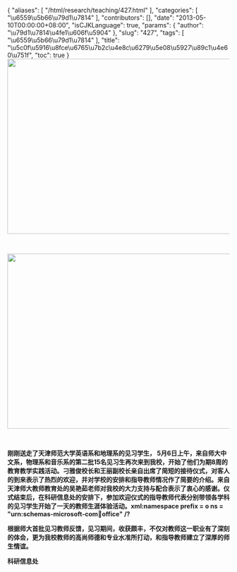 {
    "aliases": [
        "/html/research/teaching/427.html"
    ],
    "categories": [
        "\u6559\u5b66\u79d1\u7814"
    ],
    "contributors": [],
    "date": "2013-05-10T00:00:00+08:00",
    "isCJKLanguage": true,
    "params": {
        "author": "\u79d1\u7814\u4fe1\u606f\u5904"
    },
    "slug": "427",
    "tags": [
        "\u6559\u5b66\u79d1\u7814"
    ],
    "title": "\u5c0f\u5916\u8fce\u6765\u7b2c\u4e8c\u6279\u5e08\u5927\u89c1\u4e60\u751f",
    "toc": true
}
**<img
    src="https://cdn.tfls.online/mirror/full/dd1709f1c1cfc8df070b4d5cd1df7e2fb27d60cc.jpg"
    style="display:block;margin-left:auto;margin-right:auto;"
    decoding="async"
    fetchpriority="auto"
    loading="lazy"
    height="397"
    width="600"
/>**

 

**<img
    src="https://cdn.tfls.online/mirror/full/3ebe799cea496d224559ce076e356ca12b579c65.jpg"
    style="display:block;margin-left:auto;margin-right:auto;"
    decoding="async"
    fetchpriority="auto"
    loading="lazy"
    height="397"
    width="600"
/>**

 

**刚刚送走了天津师范大学英语系和地理系的见习学生， 5月6日上午，来自师大中文系，物理系和音乐系的第二批15名见习生再次来到我校，开始了他们为期8周的教育教学实践活动。刁雅俊校长和王丽副校长亲自出席了简短的接待仪式，对客人的到来表示了热烈的欢迎，并对学校的安排和指导教师情况作了简要的介绍。来自天津师大教师教育处的吴艳茹老师对我校的大力支持与配合表示了衷心的感谢。仪式结束后，在科研信息处的安排下，参加欢迎仪式的指导教师代表分别带领各学科的见习学生开始了一天的教师生涯体验活动。xml:namespace prefix = o ns = "urn:schemas-microsoft-com:office:office" /?**

**根据师大首批见习教师反馈，见习期间，收获颇丰，不仅对教师这一职业有了深刻的体会，更为我校教师的高尚师德和专业水准所打动，和指导教师建立了深厚的师生情谊。**

**科研信息处**

